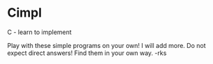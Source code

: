 # Cimpl
C - learn to implement

Play with these simple programs on your own! I will add more. 
Do not expect direct answers! Find them in your own way. 
-rks
